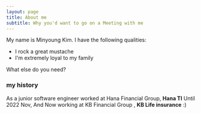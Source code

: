 ```yaml
---
layout: page
title: About me
subtitle: Why you'd want to go on a Meeting with me
---
```


My name is Minyoung Kim. I have the following qualities:

- I rock a great mustache
- I'm extremely loyal to my family

What else do you need?

### my history

As a junior software engineer worked at Hana Financial Group, **Hana TI** Until 2022 Nov, And Now working at KB Financial Group , **KB Life insurance** :)